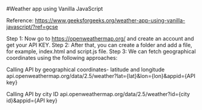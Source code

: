 #Weather app using Vanilla JavaScript

Reference: https://www.geeksforgeeks.org/weather-app-using-vanilla-javascript/?ref=gcse

Step 1: Now go to https://openweathermap.org/ and create an account and get your API KEY.
Step 2: After that, you can create a folder and add a file, for example, index.html and script.js file.
Step 3: We can fetch geographical coordinates using the following approaches:

Calling API by geographical coordinates- latitude and longitude
  api.openweathermap.org/data/2.5/weather?lat={lat}&lon={lon}&appid={API key}

Calling API by city ID
  api.openweathermap.org/data/2.5/weather?id={city id}&appid={API key}
